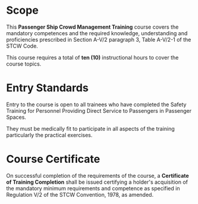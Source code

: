 # Scope

This **Passenger Ship Crowd Management Training** course covers the mandatory competences and the required knowledge, understanding and proficiencies prescribed in Section A-V/2 paragraph 3, Table A-V/2-1 of the STCW Code.

This course requires a total of **ten (10)** instructional hours to cover the course topics.

# Entry Standards

Entry to the course is open to all trainees who have completed the Safety Training for Personnel Providing Direct Service to Passengers in Passenger Spaces.

They must be medically fit to participate in all aspects of the training particularly the practical exercises.

# Course Certificate

On successful completion of the requirements of the course, a **Certificate of Training Completion** shall be issued certifying a holder's acquisition of the mandatory minimum requirements and competence as specified in Regulation V/2 of the STCW Convention, 1978, as amended.